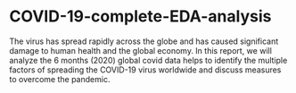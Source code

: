 # COVID-19-complete-EDA-analysis
The virus has spread rapidly across the globe and has caused significant damage to human health and the global economy. In this report, we will analyze the 6 months (2020) global covid data helps to identify the multiple factors of spreading the COVID-19 virus worldwide and discuss measures to overcome the pandemic.
